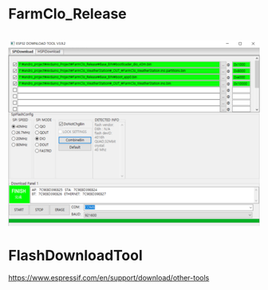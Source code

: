 # FarmClo_Release
<img sec="https://github.com/androyoon78/FarmClo_Release/blob/main/flashdownload_start.png?raw=true" />
<img src="https://github.com/androyoon78/FarmClo_Release/blob/main/flashdownload.png?raw=true" />

# FlashDownloadTool 
https://www.espressif.com/en/support/download/other-tools

